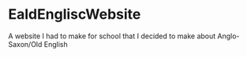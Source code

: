 # EaldEngliscWebsite
A website I had to make for school that I decided to make about Anglo-Saxon/Old English
